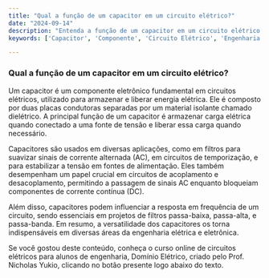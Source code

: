 ```yaml
---
title: "Qual a função de um capacitor em um circuito elétrico?"
date: "2024-09-14"
description: "Entenda a função de um capacitor em um circuito elétrico e como ele influencia o comportamento do sistema."
keywords: ['Capacitor', 'Componente', 'Circuito Elétrico', 'Engenharia']

---
```


### Qual a função de um capacitor em um circuito elétrico?

Um capacitor é um componente eletrônico fundamental em circuitos elétricos, utilizado para armazenar e liberar energia elétrica. Ele é composto por duas placas condutoras separadas por um material isolante chamado dielétrico. A principal função de um capacitor é armazenar carga elétrica quando conectado a uma fonte de tensão e liberar essa carga quando necessário.

Capacitores são usados em diversas aplicações, como em filtros para suavizar sinais de corrente alternada (AC), em circuitos de temporização, e para estabilizar a tensão em fontes de alimentação. Eles também desempenham um papel crucial em circuitos de acoplamento e desacoplamento, permitindo a passagem de sinais AC enquanto bloqueiam componentes de corrente contínua (DC).

Além disso, capacitores podem influenciar a resposta em frequência de um circuito, sendo essenciais em projetos de filtros passa-baixa, passa-alta, e passa-banda. Em resumo, a versatilidade dos capacitores os torna indispensáveis em diversas áreas da engenharia elétrica e eletrônica.

Se você gostou deste conteúdo, conheça o curso online de circuitos elétricos para alunos de engenharia, Domínio Elétrico, criado pelo Prof. Nicholas Yukio, clicando no botão presente logo abaixo do texto.